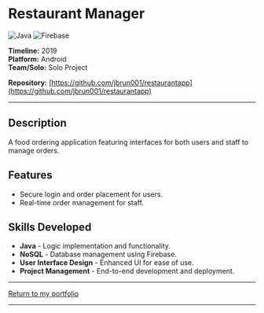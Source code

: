 # Restaurant Manager 
![Java](https://img.shields.io/badge/Java-%23ED8B00.svg?style=for-the-badge&logo=openjdk&logoColor=white) ![Firebase](https://img.shields.io/badge/Firebase-%23FFCA28.svg?style=for-the-badge&logo=firebase&logoColor=white)

**Timeline:** 2019  
**Platform:** Android  
**Team/Solo:** Solo Project  

**Repository:** [https://github.com/jbrun001/restaurantapp](https://github.com/jbrun001/restaurantapp)

---

## Description
A food ordering application featuring interfaces for both users and staff to manage orders.

## Features
- Secure login and order placement for users.
- Real-time order management for staff.

## Skills Developed
- **Java** - Logic implementation and functionality.  
- **NoSQL** - Database management using Firebase.  
- **User Interface Design** - Enhanced UI for ease of use.  
- **Project Management** - End-to-end development and deployment.

---
[Return to my portfolio](https://jbrun001.github.io/allprojects.html)

---
